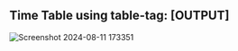 ## Time Table using table-tag: [OUTPUT]
![Screenshot 2024-08-11 173351](https://github.com/user-attachments/assets/db9edc07-a094-4310-9a17-fa4874b2781b)
